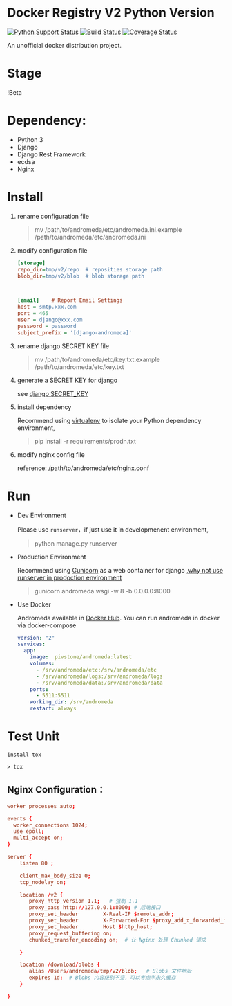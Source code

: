 
# Docker Registry V2 Python Version

[![Python Support Status](https://img.shields.io/badge/python-3.4%2C%203.5%2C%20pypy-blue.svg)]()
[![Build Status](https://travis-ci.org/pivstone/andromeda.svg?branch=master)](https://travis-ci.org/pivstone/andromeda)
[![Coverage Status](https://coveralls.io/repos/github/pivstone/andromeda/badge.svg?branch=master)](https://coveralls.io/github/pivstone/andromeda?branch=master)

An unofficial docker distribution project.


# Stage
!Beta

# Dependency:
* Python 3
* Django
* Django Rest Framework
* ecdsa
* Nginx


# Install

1. rename configuration file
 
	> mv /path/to/andromeda/etc/andromeda.ini.example  /path/to/andromeda/etc/andromeda.ini
 
 
2. modify configuration file

	```ini
	[storage]
	repo_dir=tmp/v2/repo  # reposities storage path
	blob_dir=tmp/v2/blob  # blob storage path
	
	
	
	[email]    # Report Email Settings
	host = smtp.xxx.com
	port = 465
	user = django@xxx.com
	password = password
	subject_prefix = '[django-andromeda]'
	```

3. rename django SECRET KEY file

	> mv /path/to/andromeda/etc/key.txt.example /path/to/andromeda/etc/key.txt
 
4. generate a SECRET KEY for django

	see [django SECRET_KEY](https://docs.djangoproject.com/en/1.10/ref/settings/#std:setting-SECRET_KEY)

5. install dependency

	Recommend using [virtualenv](https://pypi.python.org/pypi/virtualenv) to isolate your Python dependency environment,

	> pip install -r requirements/prodn.txt

6. modify nginx config file

	reference: /path/to/andromeda/etc/nginx.conf



# Run

* Dev Environment 

	Please use `runserver`，if just use it in developmenent environment,

	> python manage.py runserver 

* Production Environment

	Recommend using [Gunicorn](http://gunicorn.org) as a web container for django ,[why not use runserver in prodoction environment](https://docs.djangoproject.com/en/1.10/ref/django-admin/#runserver)

	> gunicorn andromeda.wsgi -w 8 -b 0.0.0.0:8000
 

* Use Docker

    Andromeda available in [Docker Hub](http://hub.docker.com/r/pivstone/andromeda/). You can run andromeda in docker via docker-compose
    
    ```yml
    version: "2"
    services:
      app:
        image:  pivstone/andromeda:latest
        volumes:
          - /srv/andromeda/etc:/srv/andromeda/etc
          - /srv/andromeda/logs:/srv/andromeda/logs
          - /srv/andromeda/data:/srv/andromeda/data
        ports:
          - 5511:5511
        working_dir: /srv/andromeda
        restart: always
    ```

# Test Unit

	install tox

	> tox

## Nginx Configuration：

```conf
worker_processes auto;

events {
  worker_connections 1024;
  use epoll;
  multi_accept on;
}

server {
    listen 80 ;

    client_max_body_size 0;
    tcp_nodelay on;

    location /v2 {
       proxy_http_version 1.1;   # 强制 1.1
       proxy_pass http://127.0.0.1:8000; # 后端接口
       proxy_set_header        X-Real-IP $remote_addr;
       proxy_set_header        X-Forwarded-For $proxy_add_x_forwarded_for;
       proxy_set_header        Host $http_host;
       proxy_request_buffering on;
       chunked_transfer_encoding on;  # 让 Nginx 处理 Chunked 请求

    }

    location /download/blobs {
       alias /Users/andromeda/tmp/v2/blob;   # Blobs 文件地址
       expires 1d;  # Blobs 内容级别不变，可以考虑半永久缓存
    }

}
```

